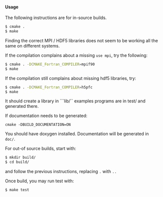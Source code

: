 #### Usage

The following instructions are for in-source builds.

```bash
$ cmake .
$ make 
```

Finding the correct MPI / HDF5 libraries does not seem to be working all the 
same on different systems.

If the compilation complains about a missing ```use mpi```, try the following:

```bash
$ cmake . -DCMAKE_Fortran_COMPILER=mpif90
$ make 
```

If the compilation still complains about missing hdf5 libraries, try:

```bash
$ cmake . -DCMAKE_Fortran_COMPILER=h5pfc
$ make 
```

It should create a library in ```lib/``
examples programs are in test/ and generated there.

If documentation needs to be generated:
```
cmake -DBUILD_DOCUMENTATION=ON
```
You should have doxygen installed. Documentation will be generated in ```doc/```.

For out-of source builds, start with:
```bash
$ mkdir build/
$ cd build/
```

and follow the previous instructions, replacing ```.``` with ```..```

Once build, you may run test with:
```bash
$ make test
```
